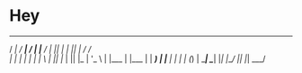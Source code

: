 # Hey 
   ____    ____   _   _____   _  _     _  _      __   
  / ___|  / ___| / | |___ /  | || |   | || |    / /_  
 | |     | |     | |   |_ \  | || |_  | || |_  | '_ \ 
 | |___  | |___  | |  ___) | |__   _| |__   _| | (_) |
  \____|  \____| |_| |____/     |_|      |_|    \___/ 
                                                      
